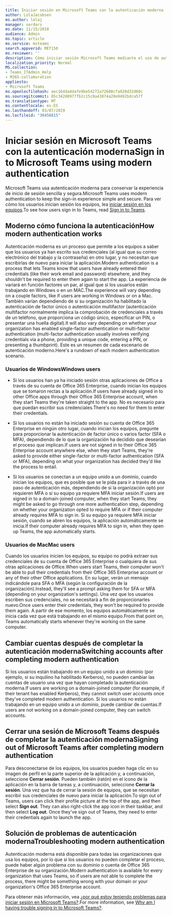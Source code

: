 ```yaml
---
title: Iniciar sesión en Microsoft Teams con la autenticación moderna
author: LolaJacobsen
ms.author: lolaj
manager: serdars
ms.date: 11/15/2018
audience: Admin
ms.topic: article
ms.service: msteams
search.appverid: MET150
ms.reviewer: ''
description: Cómo iniciar sesión Microsoft Teams mediante el uso de autenticación moderna.
localization_priority: Normal
MS.collection:
- Teams_ITAdmin_Help
- M365-collaboration
appliesto:
- Microsoft Teams
ms.openlocfilehash: eec164da4dafe9be54272a72680cfa920d32d60c
ms.sourcegitcommit: 85c34280977fb2c15c8a43874a20e9492bdca57f
ms.translationtype: MT
ms.contentlocale: es-ES
ms.lasthandoff: 03/07/2019
ms.locfileid: "30458815"
---
```

<a name="sign-in-to-microsoft-teams-using-modern-authentication"></a><span data-ttu-id="8c544-103">Iniciar sesión en Microsoft Teams con la autenticación moderna</span><span class="sxs-lookup"><span data-stu-id="8c544-103">Sign in to Microsoft Teams using modern authentication</span></span>
==========================

<span data-ttu-id="8c544-104">Microsoft Teams usa autenticación moderna para conservar la experiencia de inicio de sesión sencilla y segura.</span><span class="sxs-lookup"><span data-stu-id="8c544-104">Microsoft Teams uses modern authentication to keep the sign-in experience simple and secure.</span></span> <span data-ttu-id="8c544-105">Para ver cómo los usuarios inician sesión los equipos, lea [iniciar sesión en los equipos](https://support.office.com/article/sign-in-to-teams-ea4b1443-d11b-4791-8ae1-9977e7723055).</span><span class="sxs-lookup"><span data-stu-id="8c544-105">To see how users sign in to Teams, read [Sign in to Teams](https://support.office.com/article/sign-in-to-teams-ea4b1443-d11b-4791-8ae1-9977e7723055).</span></span>

## <a name="how-modern-authentication-works"></a><span data-ttu-id="8c544-106">Moderno cómo funciona la autenticación</span><span class="sxs-lookup"><span data-stu-id="8c544-106">How modern authentication works</span></span>

<span data-ttu-id="8c544-107">Autenticación moderna es un proceso que permite a los equipos a saber que los usuarios ya han escrito sus credenciales (al igual que su correo electrónico del trabajo y la contraseña) en otro lugar, y no necesitan que escribirlas de nuevo para iniciar la aplicación.</span><span class="sxs-lookup"><span data-stu-id="8c544-107">Modern authentication is a process that lets Teams know that users have already entered their credentials (like their work email and password) elsewhere, and they shouldn't be required to enter them again to start the app.</span></span> <span data-ttu-id="8c544-108">La experiencia de variará en función factores un par, al igual que si los usuarios están trabajando en Windows o en un MAC.</span><span class="sxs-lookup"><span data-stu-id="8c544-108">The experience will vary depending on a couple factors, like if users are working in Windows or on a Mac.</span></span> <span data-ttu-id="8c544-109">También varían dependiendo de si su organización ha habilitado la autenticación de factor único o autenticación multifactor (autenticación multifactor normalmente implica la comprobación de credenciales a través de un teléfono, que proporciona un código único, especificar un PIN, o presentar una huella digital).</span><span class="sxs-lookup"><span data-stu-id="8c544-109">It will also vary depending on whether your organization has enabled single-factor authentication or multi-factor authentication (multi-factor authentication usually involves verifying credentials via a phone, providing a unique code, entering a PIN, or presenting a thumbprint).</span></span> <span data-ttu-id="8c544-110">Este es un resumen de cada escenario de autenticación moderno.</span><span class="sxs-lookup"><span data-stu-id="8c544-110">Here's a rundown of each modern authentication scenario.</span></span>

### <a name="windows-users"></a><span data-ttu-id="8c544-111">Usuarios de Windows</span><span class="sxs-lookup"><span data-stu-id="8c544-111">Windows users</span></span> 

- <span data-ttu-id="8c544-112">Si los usuarios han ya ha iniciado sesión otras aplicaciones de Office a través de su cuenta de Office 365 Enterprise, cuando inician los equipos que se tomaron rectas a la aplicación.</span><span class="sxs-lookup"><span data-stu-id="8c544-112">If users have already signed in to other Office apps through their Office 365 Enterprise account, when they start Teams they're taken straight to the app.</span></span> <span data-ttu-id="8c544-113">No es necesario para que puedan escribir sus credenciales.</span><span class="sxs-lookup"><span data-stu-id="8c544-113">There's no need for them to enter their credentials.</span></span>

- <span data-ttu-id="8c544-114">Si los usuarios no están ha iniciado sesión su cuenta de Office 365 Enterprise en ningún otro lugar, cuando inician los equipos, pregunte para proporcionar la autenticación de factor único o varios factor (SFA o MFA), dependiendo de lo que la organización ha decidido que desearían el proceso que implican.</span><span class="sxs-lookup"><span data-stu-id="8c544-114">If users are not signed in to their Office 365 Enterprise account anywhere else, when they start Teams, they're asked to provide either single-factor or multi-factor authentication (SFA or MFA), depending on what your organization has decided they'd like the process to entail.</span></span>

- <span data-ttu-id="8c544-115">Si los usuarios se conectan a un equipo unido a un dominio, cuando inician los equipos, que es posible que se le pida para ir a través de una paso de autenticación más, dependiendo de si la organización optó por requieren MFA o si su equipo ya requiere MFA iniciar sesión.</span><span class="sxs-lookup"><span data-stu-id="8c544-115">If users are signed in to a domain-joined computer, when they start Teams, they might be asked to go through one more authentication step, depending on whether your organization opted to require MFA or if their computer already requires MFA to sign in.</span></span> <span data-ttu-id="8c544-116">Si su equipo ya requiere MFA iniciar sesión, cuando se abren los equipos, la aplicación automáticamente se inicia.</span><span class="sxs-lookup"><span data-stu-id="8c544-116">If their computer already requires MFA to sign in, when they open up Teams, the app automatically starts.</span></span>

### <a name="mac-users"></a><span data-ttu-id="8c544-117">Usuarios de Mac</span><span class="sxs-lookup"><span data-stu-id="8c544-117">Mac users</span></span> 

<span data-ttu-id="8c544-118">Cuando los usuarios inicien los equipos, su equipo no podrá extraer sus credenciales de su cuenta de Office 365 Enterprise o cualquiera de sus otras aplicaciones de Office.</span><span class="sxs-lookup"><span data-stu-id="8c544-118">When users start Teams, their computer won't be able to pull their credentials from their Office 365 Enterprise account or any of their other Office applications.</span></span> <span data-ttu-id="8c544-119">En su lugar, verán un mensaje indicándole para SFA o MFA (según la configuración de la organización).</span><span class="sxs-lookup"><span data-stu-id="8c544-119">Instead, they'll see a prompt asking them for SFA or MFA (depending on your organization's settings).</span></span> <span data-ttu-id="8c544-120">Una vez que los usuarios escriben sus credenciales, no se necesitará a fin de proporcionarles nuevo.</span><span class="sxs-lookup"><span data-stu-id="8c544-120">Once users enter their credentials, they won't be required to provide them again.</span></span> <span data-ttu-id="8c544-121">A partir de ese momento, los equipos automáticamente se inicia cada vez que está trabajando en el mismo equipo.</span><span class="sxs-lookup"><span data-stu-id="8c544-121">From that point on, Teams automatically starts whenever they're working on the same computer.</span></span>

## <a name="switching-accounts-after-completing-modern-authentication"></a><span data-ttu-id="8c544-122">Cambiar cuentas después de completar la autenticación moderna</span><span class="sxs-lookup"><span data-stu-id="8c544-122">Switching accounts after completing modern authentication</span></span>

<span data-ttu-id="8c544-123">Si los usuarios están trabajando en un equipo unido a un dominio (por ejemplo, si su inquilino ha habilitado Kerberos), no pueden cambiar las cuentas de usuario una vez que hayan completado la autenticación moderna.</span><span class="sxs-lookup"><span data-stu-id="8c544-123">If users are working on a domain-joined computer (for example, if their tenant has enabled Kerberos), they cannot switch user accounts once they've completed modern authentication.</span></span> <span data-ttu-id="8c544-124">Si los usuarios no están trabajando en un equipo unido a un dominio, puede cambiar de cuentas.</span><span class="sxs-lookup"><span data-stu-id="8c544-124">If users are not working on a domain-joined computer, they can switch accounts.</span></span>

## <a name="signing-out-of-microsoft-teams-after-completing-modern-authentication"></a><span data-ttu-id="8c544-125">Cerrar una sesión de Microsoft Teams después de completar la autenticación moderna</span><span class="sxs-lookup"><span data-stu-id="8c544-125">Signing out of Microsoft Teams after completing modern authentication</span></span>

<span data-ttu-id="8c544-126">Para desconectarse de los equipos, los usuarios pueden haga clic en su imagen de perfil en la parte superior de la aplicación y, a continuación, seleccione **Cerrar sesión**. Pueden también (ratón) en el icono de la aplicación en la barra de tareas y, a continuación, seleccione **Cerrar la sesión**. Una vez que ha de cerrar la sesión de equipos, que se necesitan escribir sus credenciales de nuevo para iniciar la aplicación.</span><span class="sxs-lookup"><span data-stu-id="8c544-126">To sign out of Teams, users can click their profile picture at the top of the app, and then select **Sign out**. They can also right-click the app icon in their taskbar, and then select **Log out**. Once they've sign out of Teams, they need to enter their credentials again to launch the app.</span></span>

## <a name="troubleshooting-modern-authentication"></a><span data-ttu-id="8c544-127">Solución de problemas de autenticación moderna</span><span class="sxs-lookup"><span data-stu-id="8c544-127">Troubleshooting modern authentication</span></span>

<span data-ttu-id="8c544-128">Autenticación moderna está disponible para todas las organizaciones que usa los equipos, por lo que si los usuarios no pueden completar el proceso, puede haber algún problema con su dominio o cuenta de Office 365 Enterprise de su organización.</span><span class="sxs-lookup"><span data-stu-id="8c544-128">Modern authentication is available for every organization that uses Teams, so if users are not able to complete the process, there might be something wrong with your domain or your organization's Office 365 Enterprise account.</span></span> 

<span data-ttu-id="8c544-129">Para obtener más información, vea [¿por qué estoy teniendo problemas para iniciar sesión en Microsoft Teams?](https://support.office.com/article/why-am-i-having-trouble-signing-in-to-microsoft-teams-a02f683b-61a3-4008-9447-ee60c5593b0f).</span><span class="sxs-lookup"><span data-stu-id="8c544-129">For more information, see [Why am I having trouble signing in to Microsoft Teams?](https://support.office.com/article/why-am-i-having-trouble-signing-in-to-microsoft-teams-a02f683b-61a3-4008-9447-ee60c5593b0f).</span></span>

